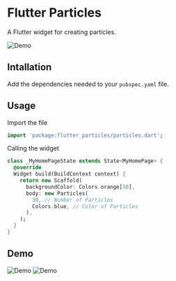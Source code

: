 # Flutter Particles

A Flutter widget for creating particles.

![Demo](../master/demo_gif/original.gif)


## Intallation

Add the dependencies needed to your `pubspec.yaml` file.

## Usage

Import the file

```dart
import 'package:flutter_particles/particles.dart';
```

Calling the widget

```dart
class _MyHomePageState extends State<MyHomePage> {
  @override
  Widget build(BuildContext context) {
    return new Scaffold(
      backgroundColor: Colors.orange[50],
      body: new Particles(
        30, // Number of Particles
        Colors.blue, // Color of Particles
      ),
    );
  }
}
```

## Demo

![Demo](../master/demo_gif/red.gif)
![Demo](../master/demo_gif/yellow.gif)